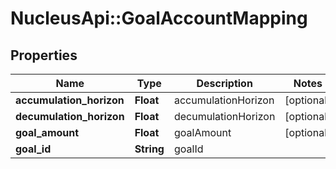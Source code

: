 # NucleusApi::GoalAccountMapping

## Properties
Name | Type | Description | Notes
------------ | ------------- | ------------- | -------------
**accumulation_horizon** | **Float** | accumulationHorizon | [optional] 
**decumulation_horizon** | **Float** | decumulationHorizon | [optional] 
**goal_amount** | **Float** | goalAmount | [optional] 
**goal_id** | **String** | goalId | 


